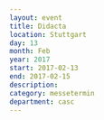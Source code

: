 ```yaml
---
layout: event
title: Didacta
location: Stuttgart
day: 13
month: Feb
year: 2017
start: 2017-02-13
end: 2017-02-15
description: 
category: messetermin
department: casc
---
```


